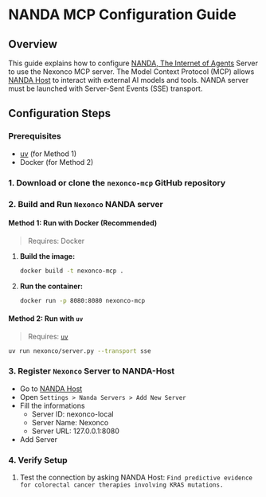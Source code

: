 # NANDA MCP Configuration Guide

## Overview

This guide explains how to configure [NANDA, The Internet of Agents](https://nanda.media.mit.edu/) Server to use the Nexonco MCP server. The Model Context Protocol (MCP) allows [NANDA Host](https://host.nanda-registry.com/) to interact with external AI models and tools. NANDA server must be launched with Server-Sent Events (SSE) transport.

## Configuration Steps

### Prerequisites

- [uv](https://github.com/astral-sh/uv) (for Method 1)
- Docker (for Method 2)

### 1. Download or clone the `nexonco-mcp` GitHub repository

### 2. Build and Run `Nexonco` NANDA server

#### <b>Method 1</b>: Run with Docker (Recommended)

> Requires: Docker

1. **Build the image:**

   ```bash
   docker build -t nexonco-mcp .
   ```

2. **Run the container:**

   ```bash
   docker run -p 8080:8080 nexonco-mcp
   ```
   
#### <b>Method 2</b>: Run with `uv` 

> Requires: [`uv`](https://github.com/astral-sh/uv)

```bash
uv run nexonco/server.py --transport sse
```

### 3. Register `Nexonco` Server to NANDA-Host

- Go to [NANDA Host](https://host.nanda-registry.com/)
- Open `Settings > Nanda Servers > Add New Server`
- Fill the informations
  - Server ID: nexonco-local
  - Server Name: Nexonco
  - Server URL: 127.0.0.1:8080
- Add Server

### 4. Verify Setup

1. Test the connection by asking NANDA Host:
   `Find predictive evidence for colorectal cancer therapies involving KRAS mutations.`
